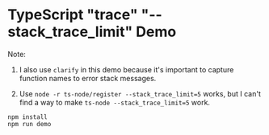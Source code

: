 TypeScript "trace" "--stack_trace_limit" Demo
=============================================

Note:

1. I also use `clarify` in this demo because it's important to capture function names
to error stack messages.

2. Use `node -r ts-node/register --stack_trace_limit=5` works, but I can't find a way to
make `ts-node --stack_trace_limit=5` work.

```
npm install
npm run demo
```

